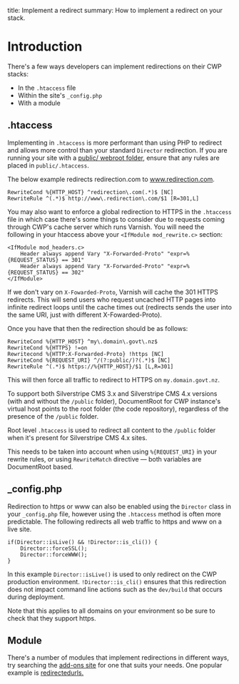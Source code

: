 title: Implement a redirect
summary: How to implement a redirect on your stack.

# Introduction

There's a few ways developers can implement redirections on their CWP stacks:
- In the `.htaccess` file
- Within the site's `_config.php`
- With a module

## .htaccess

Implementing in `.htaccess` is more performant than using PHP to redirect and allows more control than your standard `Director` redirection. If you are running your site with a [public/ webroot folder](https://docs.silverstripe.org/en/4/getting_started/directory_structure/), ensure that any rules are placed in `public/.htaccess`.

The below example redirects redirection.com to www.redirection.com.

```
RewriteCond %{HTTP_HOST} ^redirection\.com(.*)$ [NC]
RewriteRule ^(.*)$ http://www\.redirection\.com/$1 [R=301,L]
```

You may also want to enforce a global redirection to HTTPS in the `.htaccess` file in which case there's some things to consider due to requests coming through CWP's cache server which runs Varnish. You will need the following in your htaccess above your `<IfModule mod_rewrite.c>` section:

```
<IfModule mod_headers.c>
	Header always append Vary "X-Forwarded-Proto" "expr=%{REQUEST_STATUS} == 301"
	Header always append Vary "X-Forwarded-Proto" "expr=%{REQUEST_STATUS} == 302"
</IfModule>
```

If we don't vary on `X-Fowarded-Proto`, Varnish will cache the 301 HTTPS redirects. This will send users who request uncached HTTP pages into infinite redirect loops until the cache times out (redirects sends the user into the same URI, just with different X-Fowarded-Proto).

Once you have that then the redirection should be as follows:

```
RewriteCond %{HTTP_HOST} ^my\.domain\.govt\.nz$
RewriteCond %{HTTPS} !=on
Rewritecond %{HTTP:X-Forwarded-Proto} !https [NC]
RewriteCond %{REQUEST_URI} ^/(?:public/)?(.*)$ [NC]
RewriteRule ^(.*)$ https://%{HTTP_HOST}/$1 [L,R=301]
```

This will then force all traffic to redirect to HTTPS on `my.domain.govt.nz`.

To support both Silverstripe CMS 3.x and Silverstripe CMS 4.x versions (with and without the `/public` folder), DocumentRoot for CWP instance's virtual host points to the root folder (the code repository), regardless of the presence of the `/public` folder.

Root level `.htaccess` is used to redirect all content to the `/public` folder when it's present for Silverstripe CMS 4.x sites.

This needs to be taken into account when using `%{REQUEST_URI}` in your rewrite rules, or using `RewriteMatch` directive — both variables are DocumentRoot based.

## \_config.php

Redirection to https or www can also be enabled using the `Director` class in your `_config.php` file, however using the `.htaccess` method is often more predictable. The following redirects all web traffic to https and www on a live site.

```
if(Director::isLive() && !Director::is_cli()) {
	Director::forceSSL();
	Director::forceWWW();
}
```

In this example `Director::isLive()` is used to only redirect on the CWP production environment. `!Director::is_cli()` ensures that this redirection does not impact command line actions such as the `dev/build` that occurs during deployment.

Note that this applies to all domains on your environment so be sure to check that they support https.

## Module

There's a number of modules that implement redirections in different ways, try searching the [add-ons site](http://addons.silverstripe.org/add-ons) for one that suits your needs. One popular example is [redirectedurls.](https://github.com/silverstripe/silverstripe-redirectedurls)
